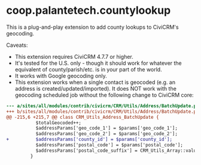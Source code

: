 # coop.palantetech.countylookup

This is a plug-and-play extension to add county lookups to CiviCRM's geocoding.

Caveats:
* This extension requires CiviCRM 4.7.7 or higher.
* It's tested for the U.S. only - though it should work for whatever the
  equivalent of county/parish/etc. is in your part of the world.
* It works with Google geocoding only.
* This extension works when a single contact is geocoded (e.g. an address is created/updated/imported).  It does NOT work with the geocoding scheduled job without the following change to CiviCRM core:

```diff
--- a/sites/all/modules/contrib/civicrm/CRM/Utils/Address/BatchUpdate.php
+++ b/sites/all/modules/contrib/civicrm/CRM/Utils/Address/BatchUpdate.php
@@ -215,6 +215,7 @@ class CRM_Utils_Address_BatchUpdate {
           $totalGeocoded++;
           $addressParams['geo_code_1'] = $params['geo_code_1'];
           $addressParams['geo_code_2'] = $params['geo_code_2'];
+          $addressParams['county_id'] = $params['county_id'];
           $addressParams['postal_code'] = $params['postal_code'];
           $addressParams['postal_code_suffix'] = CRM_Utils_Array::value('postal_code_suffix', $params);
         }
```
